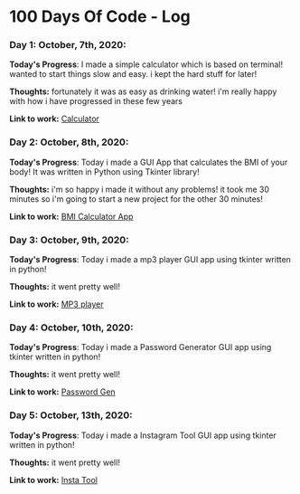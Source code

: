 # 100 Days Of Code - Log

### Day 1: October, 7th, 2020:


**Today's Progress**: I made a simple calculator which is based on terminal! wanted to start things slow and easy. i kept the hard stuff for later!

**Thoughts:** fortunately it was as easy as drinking water! i'm really happy with how i have progressed in these few years

**Link to work:** [Calculator](https://github.com/EXxZAM/100DaysOfCode/tree/master/%23Day_1)


### Day 2: October, 8th, 2020:


**Today's Progress**: Today i made a GUI App that calculates the BMI of your body! It was written in Python using Tkinter library!

**Thoughts:** i'm so happy i made it without any problems! it took me 30 minutes so i'm going to start a new project for the other 30 minutes!

**Link to work:** [BMI Calculator App](https://github.com/EXxZAM/100DaysOfCode/tree/master/%23Day_2)


### Day 3: October, 9th, 2020:


**Today's Progress**: Today i made a mp3 player GUI app using tkinter written in python!

**Thoughts:** it went pretty well!

**Link to work:** [MP3 player](https://github.com/EXxZAM/100DaysOfCode/tree/master/%23Day_3)


### Day 4: October, 10th, 2020:


**Today's Progress**: Today i made a Password Generator GUI app using tkinter written in python!

**Thoughts:** it went pretty well!

**Link to work:** [Password Gen](https://github.com/EXxZAM/100DaysOfCode/tree/master/%23Day_4)



### Day 5: October, 13th, 2020:


**Today's Progress**: Today i made a Instagram Tool GUI app using tkinter written in python!

**Thoughts:** it went pretty well!

**Link to work:** [Insta Tool](https://github.com/EXxZAM/100DaysOfCode/tree/master/%23Day_5)
